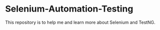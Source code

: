 # Selenium-Automation-Testing

This repository is to help me and learn more about Selenium and TestNG.